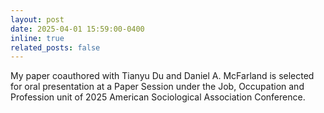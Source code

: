 ```yaml
---
layout: post
date: 2025-04-01 15:59:00-0400
inline: true
related_posts: false
---
```


My paper coauthored with Tianyu Du and Daniel A. McFarland is selected for oral presentation at a Paper Session under the Job, Occupation and Profession unit of 2025 American Sociological Association Conference.
